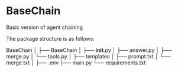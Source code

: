 # BaseChain
Basic version of agent chaining

The package structure is as follows:

BaseChain
│
├── BaseChain
│   ├── __init__.py
│   ├── answer.py
│   ├── merge.py
│   └── tools.py
│
├── templates
│   ├── prompt.txt
│   └── merge.txt
│
├── .env
├── main.py
└── requirements.txt
